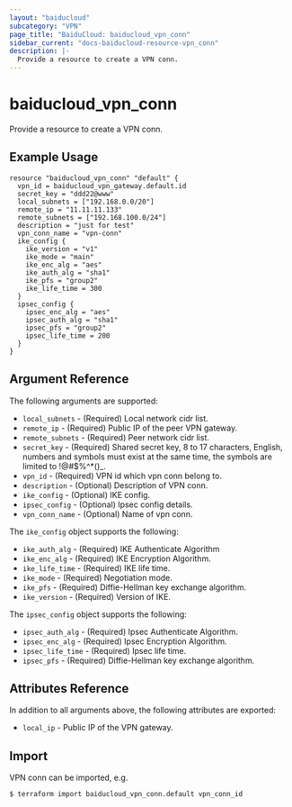 ```yaml
---
layout: "baiducloud"
subcategory: "VPN"
page_title: "BaiduCloud: baiducloud_vpn_conn"
sidebar_current: "docs-baiducloud-resource-vpn_conn"
description: |-
  Provide a resource to create a VPN conn.
---
```


# baiducloud_vpn_conn

Provide a resource to create a VPN conn.

## Example Usage

```hcl
resource "baiducloud_vpn_conn" "default" {
  vpn_id = baiducloud_vpn_gateway.default.id
  secret_key = "ddd22@www"
  local_subnets = ["192.168.0.0/20"]
  remote_ip = "11.11.11.133"
  remote_subnets = ["192.168.100.0/24"]
  description = "just for test"
  vpn_conn_name = "vpn-conn"
  ike_config {
    ike_version = "v1"
    ike_mode = "main"
    ike_enc_alg = "aes"
    ike_auth_alg = "sha1"
    ike_pfs = "group2"
    ike_life_time = 300
  }
  ipsec_config {
    ipsec_enc_alg = "aes"
    ipsec_auth_alg = "sha1"
    ipsec_pfs = "group2"
    ipsec_life_time = 200
  }
}
```

## Argument Reference

The following arguments are supported:

* `local_subnets` - (Required) Local network cidr list.
* `remote_ip` - (Required) Public IP of the peer VPN gateway.
* `remote_subnets` - (Required) Peer network cidr list.
* `secret_key` - (Required) Shared secret key, 8 to 17 characters, English, numbers and symbols must exist at the same time, the symbols are limited to !@#$%^*()_.
* `vpn_id` - (Required) VPN id which vpn conn belong to.
* `description` - (Optional) Description of VPN conn.
* `ike_config` - (Optional) IKE config.
* `ipsec_config` - (Optional) Ipsec config details.
* `vpn_conn_name` - (Optional) Name of vpn conn.

The `ike_config` object supports the following:

* `ike_auth_alg` - (Required) IKE Authenticate Algorithm
* `ike_enc_alg` - (Required) IKE Encryption Algorithm.
* `ike_life_time` - (Required) IKE life time.
* `ike_mode` - (Required) Negotiation mode.
* `ike_pfs` - (Required) Diffie-Hellman key exchange algorithm.
* `ike_version` - (Required) Version of IKE.

The `ipsec_config` object supports the following:

* `ipsec_auth_alg` - (Required) Ipsec Authenticate Algorithm.
* `ipsec_enc_alg` - (Required) Ipsec Encryption Algorithm.
* `ipsec_life_time` - (Required) Ipsec life time.
* `ipsec_pfs` - (Required) Diffie-Hellman key exchange algorithm.

## Attributes Reference

In addition to all arguments above, the following attributes are exported:

* `local_ip` - Public IP of the VPN gateway.


## Import

VPN conn can be imported, e.g.

```hcl
$ terraform import baiducloud_vpn_conn.default vpn_conn_id
```

